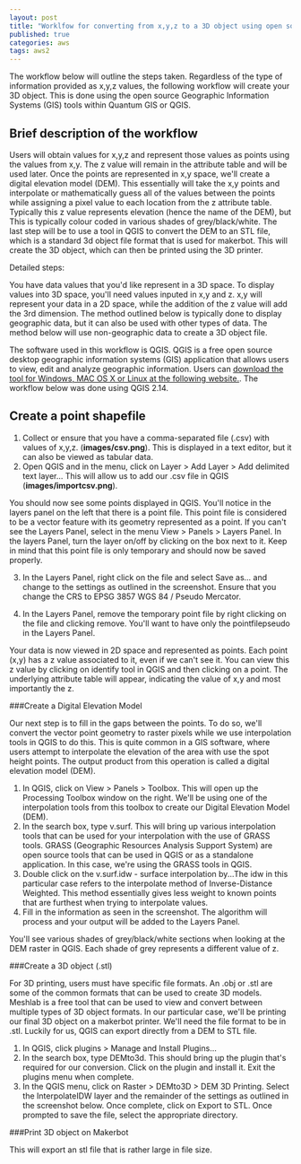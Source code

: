 ```yaml
---
layout: post
title: "Worklfow for converting from x,y,z to a 3D object using open source tools"
published: true
categories: aws
tags: aws2
---
```


The workflow below will outline the steps taken. Regardless of the type of information provided as x,y,z values, the following workflow will create your 3D object. This is done using the open source Geographic Information Systems (GIS) tools within Quantum GIS or QGIS.

Brief description of the workflow
----------------------------------

Users will obtain values for x,y,z and represent those values as points using the values from x,y. The z value will remain in the attribute table and will be used later. Once the points are represented in x,y space, we'll create a digital elevation model (DEM). This essentially will take the x,y points and interpolate or mathematically guess all of the values between the points while assigning a pixel value to each location from the z attribute table. Typically this z value represents elevation (hence the name of the DEM), but This is typically colour coded in various shades of grey/black/white. The last step will be to use a tool in QGIS to convert the DEM to an STL file, which is a standard 3d object file format that is used for makerbot. This will create the 3D object, which can then be printed using the 3D printer.


Detailed steps:

You have data values that you'd like represent in a 3D space. To display values into 3D space, you'll need values inputed in x,y and z. x,y will represent your data in a 2D space, while the addition of the z value will add the 3rd dimension. The method outlined below is typically done to display geographic data, but it can also be used with other types of data. The method below will use non-geographic data to create a 3D object file.

The software used in this workflow is QGIS. QGIS is a free open source desktop geographic information systems (GIS) application that allows users to view, edit and analyze geographic information. Users can [download the tool for Windows, MAC OS X or Linux at the following website.](http://www.qgis.org/en/site/forusers/download.html "download"). The workflow below was done using QGIS 2.14.

Create a point shapefile
------------------------

1. Collect or ensure that you have a comma-separated file (.csv) with values of x,y,z. (**images/csv.png**). This is displayed in a text editor, but it can also be viewed as tabular data.
2. Open QGIS and in the menu, click on Layer > Add Layer > Add delimited text layer... This will allow us to add our .csv file in QGIS (**images/importcsv.png**).

You should now see some points displayed in QGIS. You'll notice in the layers panel on the left that there is a point file. This point file is considered to be a vector feature with its geometry represented as a point. If you can't see the Layers Panel, select in the menu View > Panels > Layers Panel. In the layers Panel, turn the layer on/off by clicking on the box next to it. Keep in mind that this point file is only temporary and should now be saved properly.

3. In the Layers Panel, right click on the file and select Save as... and change to the settings as outlined in the screenshot. Ensure that you change the CRS to EPSG 3857 WGS 84 / Pseudo Mercator.

4. In the Layers Panel, remove the temporary point file by right clicking on the file and clicking remove. You'll want to have only the pointfilepseudo in the Layers Panel.

Your data is now viewed in 2D space and represented as points. Each point (x,y) has a z value associated to it, even if we can't see it. You can view this z value by clicking on identify tool in QGIS and then clicking on a point. The underlying attribute table will appear, indicating the value of x,y and most importantly the z.

###Create a Digital Elevation Model

Our next step is to fill in the gaps between the points. To do so, we'll convert the vector point geometry to raster pixels while we use interpolation tools in QGIS to do this. This is quite common in a GIS software, where users attempt to interpolate the elevation of the area with use the spot height points. The output product from this operation is called a digital elevation model (DEM).

  1. In QGIS, click on View > Panels > Toolbox. This will open up the Processing Toolbox window on the right. We'll be using one of the interpolation tools from this toolbox to create our Digital Elevation Model (DEM).
  2. In the search box, type v.surf. This will bring up various interpolation tools that can be used for your interpolation with the use of GRASS tools. GRASS (Geographic Resources Analysis Support System) are open source tools that can be used in QGIS or as a standalone application. In this case, we're using the GRASS tools in QGIS.
  3. Double click on the v.surf.idw - surface interpolation by...The idw in this particular case refers to the interpolate method of Inverse-Distance Weighted. This method essentially gives less weight to known points that are furthest when trying to interpolate values.
  4. Fill in the information as seen in the screenshot. The algorithm will process and your output will be added to the Layers Panel.

  You'll see various shades of grey/black/white sections when looking at the DEM raster in QGIS. Each shade of grey represents a different value of z.

###Create a 3D object (.stl)

For 3D printing, users must have specific file formats. An .obj or .stl are some of the common formats that can be used to create 3D models. Meshlab is a free tool that can be used to view and convert between multiple types of 3D object formats. In our particular case, we'll be printing our final 3D object on a makerbot printer. We'll need the file format to be in .stl. Luckily for us, QGIS can export directly from a DEM to STL file.

  1. In QGIS, click plugins > Manage and Install Plugins...
  2. In the search box, type DEMto3d. This should bring up the plugin that's required for our conversion. Click on the plugin and install it. Exit the plugins menu when complete.
  3. In the QGIS menu, click on Raster > DEMto3D > DEM 3D Printing. Select the InterpolateIDW layer and the remainder of the settings as outlined in the screenshot below. Once complete, click on Export to STL. Once prompted to save the file, select the appropriate directory.

###Print 3D object on Makerbot

This will export an stl file that is rather large in file size.
